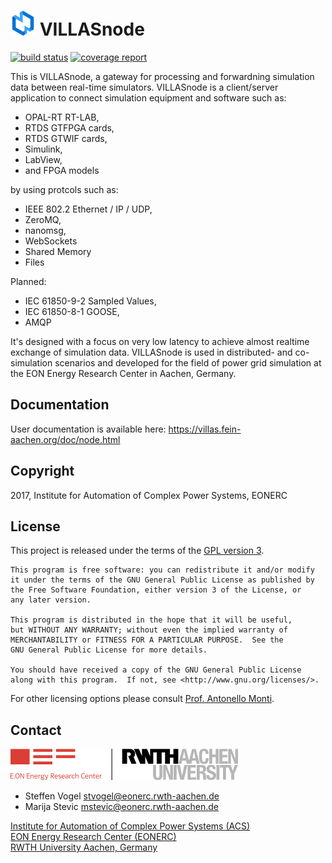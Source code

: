 # <img src="doc/pictures/villas_node.png" width=40 /> VILLASnode

[![build status](https://git.rwth-aachen.de/VILLASframework/VILLASnode/badges/develop/build.svg)](https://git.rwth-aachen.de/acs/VILLASnode/commits/develop)
[![coverage report](https://git.rwth-aachen.de/VILLASframework/VILLASnode/badges/develop/coverage.svg)](https://git.rwth-aachen.de/acs/VILLASnode/commits/develop)

This is VILLASnode, a gateway for processing and forwardning simulation data between real-time simulators.
VILLASnode is a client/server application to connect simulation equipment and software such as:

 - OPAL-RT RT-LAB,
 - RTDS GTFPGA cards,
 - RTDS GTWIF cards,
 - Simulink,
 - LabView,
 - and FPGA models

by using protcols such as:

 - IEEE 802.2 Ethernet / IP / UDP,
 - ZeroMQ,
 - nanomsg,
 - WebSockets
 - Shared Memory
 - Files

Planned:

 - IEC 61850-9-2 Sampled Values,
 - IEC 61850-8-1 GOOSE,
 - AMQP

It's designed with a focus on very low latency to achieve almost realtime exchange of simulation data.
VILLASnode is used in distributed- and co-simulation scenarios and developed for the field of power grid simulation at the EON Energy Research Center in Aachen, Germany.

## Documentation

User documentation is available here: <https://villas.fein-aachen.org/doc/node.html>

## Copyright

2017, Institute for Automation of Complex Power Systems, EONERC  

## License

This project is released under the terms of the [GPL version 3](COPYING.md).

```
This program is free software: you can redistribute it and/or modify
it under the terms of the GNU General Public License as published by
the Free Software Foundation, either version 3 of the License, or
any later version.

This program is distributed in the hope that it will be useful,
but WITHOUT ANY WARRANTY; without even the implied warranty of
MERCHANTABILITY or FITNESS FOR A PARTICULAR PURPOSE.  See the
GNU General Public License for more details.

You should have received a copy of the GNU General Public License
along with this program.  If not, see <http://www.gnu.org/licenses/>.
```

For other licensing options please consult [Prof. Antonello Monti](mailto:amonti@eonerc.rwth-aachen.de).

## Contact

[![EONERC ACS Logo](doc/pictures/eonerc_logo.png)](http://www.acs.eonerc.rwth-aachen.de)

- Steffen Vogel <stvogel@eonerc.rwth-aachen.de>
- Marija Stevic <mstevic@eonerc.rwth-aachen.de>

[Institute for Automation of Complex Power Systems (ACS)](http://www.acs.eonerc.rwth-aachen.de)  
[EON Energy Research Center (EONERC)](http://www.eonerc.rwth-aachen.de)  
[RWTH University Aachen, Germany](http://www.rwth-aachen.de)  

